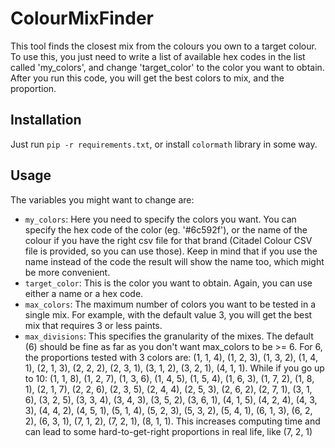 # ColourMixFinder
This tool finds the closest mix from the colours you own to a target colour. To use this, you just need to write a list of available hex codes in the list called 'my_colors', and change 'target_color' to the color you want to obtain. After you run this code, you will get the best colors to mix, and the proportion.

## Installation
Just run ``pip -r requirements.txt``, or install ``colormath`` library in some way.

## Usage

The variables you might want to change are:
- ``my_colors``: Here you need to specify the colors you want. You can specify the hex code of the color (eg. '#6c592f'), or the name of the colour if you have the right csv file for that brand (Citadel Colour CSV file is provided, so you can use those). Keep in mind that if you use the name instead of the code the result will show the name too, which might be more convenient.
- ``target_color``: This is the color you want to obtain. Again, you can use either a name or a hex code.
- ``max_colors``: The maximum number of colors you want to be tested in a single mix. For example, with the default value 3, you will get the best mix that requires 3 or less paints.
- ``max_divisions``: This specifies the granularity of the mixes. The default (6) should be fine as far as you don't want max_colors to be >= 6. For 6, the proportions tested with 3 colors are: (1, 1, 4), (1, 2, 3), (1, 3, 2), (1, 4, 1), (2, 1, 3), (2, 2, 2), (2, 3, 1), (3, 1, 2), (3, 2, 1), (4, 1, 1). While if you go up to 10: (1, 1, 8), (1, 2, 7), (1, 3, 6), (1, 4, 5), (1, 5, 4), (1, 6, 3), (1, 7, 2), (1, 8, 1), (2, 1, 7), (2, 2, 6), (2, 3, 5), (2, 4, 4), (2, 5, 3), (2, 6, 2), (2, 7, 1), (3, 1, 6), (3, 2, 5), (3, 3, 4), (3, 4, 3), (3, 5, 2), (3, 6, 1), (4, 1, 5), (4, 2, 4), (4, 3, 3), (4, 4, 2), (4, 5, 1), (5, 1, 4), (5, 2, 3), (5, 3, 2), (5, 4, 1), (6, 1, 3), (6, 2, 2), (6, 3, 1), (7, 1, 2), (7, 2, 1), (8, 1, 1). This increases computing time and can lead to some hard-to-get-right proportions in real life, like (7, 2, 1)
